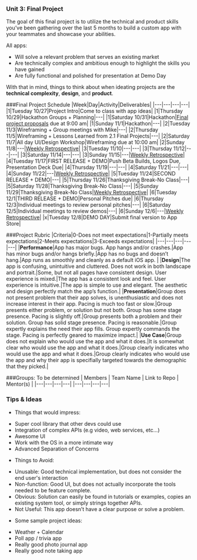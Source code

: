 ### Unit 3: Final Project

The goal of this final project is to utilize the technical and product skills you’ve been gathering over the last 5 months to build a custom app with your teammates and showcase your abilities. 

All apps:
  *  Will solve a relevant problem that serves an existing market
  *  Are technically complex and ambitious enough to highlight the skills you have gained
  *  Are fully functional and polished for presentation at Demo Day  

With that in mind, things to think about when ideating projects are the **technical complexity**, **design**, and **product**.  




###Final Project Schedule
|Week|Day|Activity|Deliverables|
|---|---|---|---|
|1|Tuesday 10/27|Project Intro|Come to class with app ideas|
|1|Thursday 10/29|Hackathon Groups + Planning|---|
|1|Saturday 10/31|Hackathon|[Final project proposals](/project_proposals.md) due at 9:00 am|
|1|Sunday 11/1|Hackathon|---|
|2|Tuesday 11/3|Wireframing + Group meetings with Mike|---|
|2|Thursday 11/5|Wireframing + Lessons Learned from 2.1 Final Projects|---|
|2|Saturday 11/7|All day UI/Design Workshop|Wireframing due at 10:00 am|
|2|Sunday 11/8|---|[Weekly Retrospective](/weekly_retrospective.md)|
|3|Tuesday 11/10|---|---|
|3|Thursday 11/12|---|---|
|3|Saturday 11/14|---|---|
|3|Sunday 11/15|---|[Weekly Retrospective](/weekly_retrospective.md)|
|4|Tuesday 11/17|FIRST RELEASE + DEMO|Push Beta Builds, Logos Due, Presentation Deck Due|
|4|Thursday 11/19|---|---|
|4|Saturday 11/21|---|---|
|4|Sunday 11/22|---|[Weekly Retrospective](/weekly_retrospective.md)|
|5|Tuesday 11/24|SECOND RELEASE + DEMO|---|
|5|Thursday 11/26|Thanksgiving Break-No Class|---|
|5|Saturday 11/28|Thanksgiving Break-No Class|---|
|5|Sunday 11/29|Thanksgiving Break-No Class|[Weekly Retrospective](/weekly_retrospective.md)|
|6|Tuesday 12/1|THIRD RELEASE + DEMO|Personal Pitches due|
|6|Thursday 12/3|Individual meetings to review personal pitches|---|
|6|Saturday 12/5|Individual meetings to review demos|---|
|6|Sunday 12/6|---|[Weekly Retrospective](/weekly_retrospective.md)|
|x|Tuesday 12/8|DEMO DAY|Submit final version to App Store|




###Project Rubric
|Criteria|0-Does not meet expectations|1-Partially meets expectations|2-Meets expectations|3-Exceeds expectations|
|---|---|---|---|---|
|**Performance**|App has major bugs.  App hangs and/or crashes.|App has minor bugs and/or hangs briefly.|App has no bugs and doesn’t hang.|App runs as smoothly and cleanly as a default iOS app. |
|**Design**|The app is confusing, unintuitive and cluttered.  Does not work in both landscape and portrait.|Some, but not all pages have consistent design.  User experience is mixed.|The app has a consistent look and feel.  User experience is intuitive.|The app is simple to use and elegant.  The aesthetic and design perfectly match the app’s function.|
|**Presentation**|Group does not present problem that their app solves, is unenthusiastic and does not increase interest in their app.  Pacing is much too fast or slow.|Group presents either problem, or solution but not both.  Group has some stage presence.  Pacing is slightly off.|Group presents both a problem and their solution.  Group has solid stage presence.  Pacing is reasonable.|Group expertly explains the need their app fills.  Group expertly commands the stage.  Pacing is perfectly geared to maximize impact.|
|**Use Case**|Group does not explain who would use the app and what it does.|It is somewhat clear who would use the app and what it does.|Group clearly indicates who would use the app and what it does.|Group clearly indicates who would use the app and why their app is specifially targeted towards the demographic that they picked.|


###Groups:  To be determined
| Members | Team Name | Link to Repo | Mentor(s) |
|---|---|---|---|
|---|---|---|---|

### Tips & Ideas
*  Things that would impress:
  - Super cool library that other devs could use
  - Integration of complex APIs (e.g video, web services, etc...)
  - Awesome UI
  - Work with the OS in a more intimate way 
  - Advanced Separation of Concerns
*  Things to Avoid:
  -  Unusable: Good technical implementation, but does not consider the end user's interaction
  -  Non-function: Good UI, but does not actually incorporate the tools needed to be feature complete.
  -  Obvious: Solution can easily be found in tutorials or examples, copies an existing system tool, or simply strings together APIs.
  -  Not Useful: This app doesn’t have a clear purpose or solve a problem. 
*  Some sample project ideas:
  -  Weather + Calendar
  -  Poll app / trivia app 
  -  Really good photo journal app
  -  Really good note taking app

